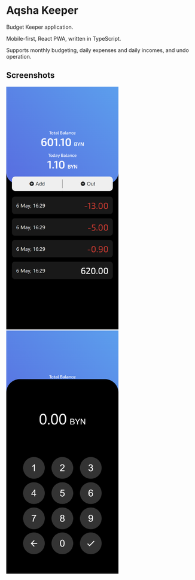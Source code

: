 # Aqsha Keeper
Budget Keeper application. 

Mobile-first, React PWA, written in TypeScript.

Supports monthly budgeting, daily expenses and daily incomes, 
and undo operation.

## Screenshots
<img src="./img/main.png" alt="Main screen" width="300px">
<img src="./img/numpad.png" alt="Numpad" width="300px">
